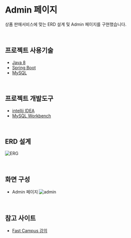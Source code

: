 # Admin 페이지

상품 판매서비스에 맞는 ERD 설계 및 Admin 페이지를 구현했습니다. <br>

<br>

## 프로젝트 사용기술
- [Java 8](https://docs.oracle.com/javase/8/docs/api/)
- [Spring Boot](https://docs.spring.io/spring-boot/docs/current/reference/htmlsingle)
- [MySQL](https://dev.mysql.com/doc/refman/8.0/en/)

<br>

## 프로젝트 개발도구
- [intellij IDEA](https://www.jetbrains.com/ko-kr/idea/)
- [MySQL Workbench](https://dev.mysql.com/downloads/workbench/)

<br>

## ERD 설계
![ERG](https://user-images.githubusercontent.com/62869207/109813069-2d1d2c00-7c70-11eb-8137-541053ae8def.JPEG)

<br>

## 화면 구성
- Admin 페이지
![admin](https://user-images.githubusercontent.com/62869207/109812665-ae27f380-7c6f-11eb-8ad6-552f601ffea0.jpeg)

<br>

## 참고 사이트
- [Fast Campus 강의](https://www.fastcampus.co.kr/dev_online_javaend)
